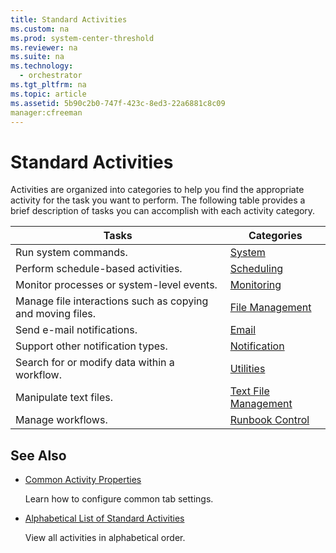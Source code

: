 ```yaml
---
title: Standard Activities
ms.custom: na
ms.prod: system-center-threshold
ms.reviewer: na
ms.suite: na
ms.technology: 
  - orchestrator
ms.tgt_pltfrm: na
ms.topic: article
ms.assetid: 5b90c2b0-747f-423c-8ed3-22a6881c8c09
manager:cfreeman
---
```

# Standard Activities
Activities are organized into categories to help you find the appropriate activity for the task you want to perform. The following table provides a brief description of tasks you can accomplish with each activity category.  
  
|Tasks|Categories|  
|---------|--------------|  
|Run system commands.|[System](../../orch/reference/System.md)|  
|Perform schedule\-based activities.|[Scheduling](../../orch/reference/Scheduling.md)|  
|Monitor processes or system\-level events.|[Monitoring](../../orch/reference/Monitoring.md)|  
|Manage file interactions such as copying and moving files.|[File Management](../../orch/reference/File-Management.md)|  
|Send e\-mail notifications.|[Email](../../orch/reference/Email.md)|  
|Support other notification types.|[Notification](../../orch/reference/Notification.md)|  
|Search for or modify data within a workflow.|[Utilities](../../orch/reference/Utilities.md)|  
|Manipulate text files.|[Text File Management](../../orch/reference/Text-File-Management.md)|  
|Manage workflows.|[Runbook Control](../../orch/reference/Runbook-Control.md)|  
  
## See Also  
  
-   [Common Activity Properties](../../orch/manage/Common-Activity-Properties.md)  
  
    Learn how to configure common tab settings.  
  
-   [Alphabetical List of Standard Activities](../../orch/reference/Alphabetical-List-of-Standard-Activities.md)  
  
    View all activities in alphabetical order.  
  
